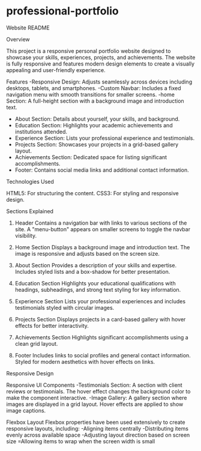 # professional-portfolio
Website README

Overview

This project is a responsive personal portfolio website designed to showcase your skills, experiences, projects, and achievements. The website is fully responsive and features modern design elements to create a visually appealing and user-friendly experience.

Features
-Responsive Design: Adjusts seamlessly across devices including desktops, tablets, and smartphones.
-Custom Navbar: Includes a fixed navigation menu with smooth transitions for smaller screens.
-home Section: A full-height section with a background image and introduction text.
- About Section: Details about yourself, your skills, and background.
- Education Section: Highlights your academic achievements and institutions attended.
- Experience Section: Lists your professional experience and testimonials.
- Projects Section: Showcases your projects in a grid-based gallery layout.
- Achievements Section: Dedicated space for listing significant accomplishments.
- Footer: Contains social media links and additional contact information.


Technologies Used

HTML5: For structuring the content.
CSS3: For styling and responsive design.

Sections Explained
1. Header
Contains a navigation bar with links to various sections of the site.
A "menu-button" appears on smaller screens to toggle the navbar visibility.

2. Home Section
Displays a background image and introduction text.
The image is responsive and adjusts based on the screen size.

3. About Section
Provides a description of your skills and expertise.
Includes styled lists and a box-shadow for better presentation.

4. Education Section
Highlights your educational qualifications with headings, subheadings, and strong text styling for key information.

5. Experience Section
Lists your professional experiences and includes testimonials styled with circular images.

6. Projects Section
Displays projects in a card-based gallery with hover effects for better interactivity.

7. Achievements Section
Highlights significant accomplishments using a clean grid layout.

8. Footer
Includes links to social profiles and general contact information.
Styled for modern aesthetics with hover effects on links.

Responsive Design

Responsive UI Components
-Testimonials Section: A section with client reviews or testimonials. The hover effect changes the background color to make the component interactive.
-Image Gallery: A gallery section where images are displayed in a grid layout. Hover effects are applied to show image captions.

Flexbox Layout
Flexbox properties have been used extensively to create responsive layouts, including:
-Aligning items centrally
-Distributing items evenly across available space
-Adjusting layout direction based on screen size
=Allowing items to wrap when the screen width is small